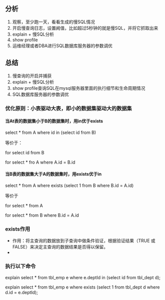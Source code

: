 ## 分析

1. 观察，至少跑一天，看看生成的慢SQL情况
2. 开启慢查询日志，设置阙值，比如超过5秒钟的就是慢SQL，并将它抓取出来
3. explain + 慢SQL分析
4. show profile
5. 运维经理或者DBA进行SQL数据库服务器的参数调优

## 总结

1. 慢查询的开启并捕获
2. explain + 慢SQL分析
3. show profile查询SQL在mysql服务器里面的执行细节和生命周期情况
4. SQL数据库服务器的参数调优



### 优化原则：小表驱动大表，即小的数据集驱动大的数据集

#### 当At表的数据集小于B的数据集时，用in优于exists

select * from A where id in (select id from B)

等价于：

for select id from B

for select * fro A where A.id = B.id

#### 当B表的数据集大于A的数据集时，用exists优于in

select * from A where exists (select 1 from B where B.id = A.id)

等价于

for select * from A

for select * from B where B.id = A.id

### exists作用

* 作用：将主查询的数据放到子查询中做条件验证，根据验证结果（TRUE 或 FALSE）来决定主查询的数据结果是否得以保留。
* 





### 执行以下命令

explain select * from tbl_emp e  where e.deptId in (select id from tbl_dept d);

explain select * from tbl_emp e  where exists (select 1 from tbl_dept d where d.id = e.deptId);